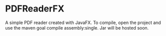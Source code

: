 # PDFReaderFX
A simple PDF reader created with JavaFX.
To compile, open the project and use the maven goal compile assembly:single. Jar will be hosted soon.
